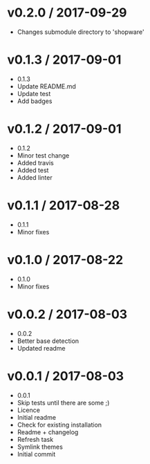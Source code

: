 
v0.2.0 / 2017-09-29
===================

  * Changes submodule directory to 'shopware'

v0.1.3 / 2017-09-01
===================

  * 0.1.3
  * Update README.md
  * Update test
  * Add badges

v0.1.2 / 2017-09-01
===================

  * 0.1.2
  * Minor test change
  * Added travis
  * Added test
  * Added linter

v0.1.1 / 2017-08-28
===================

  * 0.1.1
  * Minor fixes

v0.1.0 / 2017-08-22
===================

  * 0.1.0
  * Minor fixes

v0.0.2 / 2017-08-03
===================

  * 0.0.2
  * Better base detection
  * Updated readme

v0.0.1 / 2017-08-03
===================

  * 0.0.1
  * Skip tests until there are some ;)
  * Licence
  * Initial readme
  * Check for existing installation
  * Readme + changelog
  * Refresh task
  * Symlink themes
  * Initial commit
